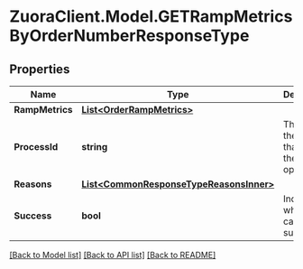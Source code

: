 # ZuoraClient.Model.GETRampMetricsByOrderNumberResponseType

## Properties

Name | Type | Description | Notes
------------ | ------------- | ------------- | -------------
**RampMetrics** | [**List&lt;OrderRampMetrics&gt;**](OrderRampMetrics.md) |  | [optional] 
**ProcessId** | **string** | The Id of the process that handle the operation.  | [optional] 
**Reasons** | [**List&lt;CommonResponseTypeReasonsInner&gt;**](CommonResponseTypeReasonsInner.md) |  | [optional] 
**Success** | **bool** | Indicates whether the call succeeded.  | [optional] 

[[Back to Model list]](../README.md#documentation-for-models) [[Back to API list]](../README.md#documentation-for-api-endpoints) [[Back to README]](../README.md)

